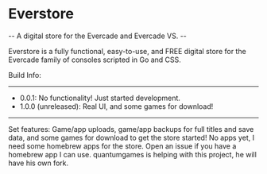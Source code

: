 # Everstore
-- A digital store for the Evercade and Evercade VS. --

Everstore is a fully functional, easy-to-use, and FREE digital store for the Evercade family of consoles scripted in Go and CSS.

Build Info:

------------------------------------------------------
- 0.0.1: No functionality! Just started development.
- 1.0.0 (unreleased): Real UI, and some games for download!
------------------------------------------------------

Set features: Game/app uploads, game/app backups for full titles and save data, and some games for download to get the store started! No apps yet, I need some homebrew apps for the store. Open an issue if you have a homebrew app I can use.
quantumgames is helping with this project, he will have his own fork.
